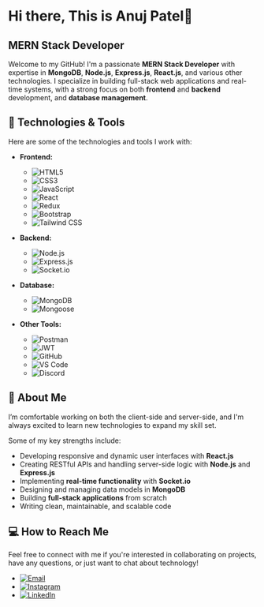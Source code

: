 # Hi there, This is Anuj Patel👋

## MERN Stack Developer

Welcome to my GitHub! I'm a passionate **MERN Stack Developer** with expertise in **MongoDB**, **Node.js**, **Express.js**, **React.js**, and various other technologies. I specialize in building full-stack web applications and real-time systems, with a strong focus on both **frontend** and **backend** development, and **database management**.

## 🔧 Technologies & Tools

Here are some of the technologies and tools I work with:

- **Frontend:**
  
  - ![HTML5](https://img.shields.io/badge/HTML5-E34F26?style=for-the-badge&logo=html5&logoColor=white)
  - ![CSS3](https://img.shields.io/badge/CSS3-1572B6?style=for-the-badge&logo=css3&logoColor=white)
  - ![JavaScript](https://img.shields.io/badge/JavaScript-F7DF1E?style=for-the-badge&logo=javascript&logoColor=black)
  - ![React](https://img.shields.io/badge/React.js-61DAFB?style=for-the-badge&logo=react&logoColor=white)
  - ![Redux](https://img.shields.io/badge/Redux-764ABC?style=for-the-badge&logo=redux&logoColor=white)
  - ![Bootstrap](https://img.shields.io/badge/Bootstrap-563D7C?style=for-the-badge&logo=bootstrap&logoColor=white)
  - ![Tailwind CSS](https://img.shields.io/badge/Tailwind%20CSS-06B6D4?style=for-the-badge&logo=tailwindcss&logoColor=white)

- **Backend:**
  - ![Node.js](https://img.shields.io/badge/Node.js-339933?style=for-the-badge&logo=node.js&logoColor=white)
  - ![Express.js](https://img.shields.io/badge/Express.js-000000?style=for-the-badge&logo=express&logoColor=white)
  - ![Socket.io](https://img.shields.io/badge/Socket.io-010002?style=for-the-badge&logo=socket.io&logoColor=white)

- **Database:**
  - ![MongoDB](https://img.shields.io/badge/MongoDB-47A248?style=for-the-badge&logo=mongodb&logoColor=white)
  - ![Mongoose](https://img.shields.io/badge/Mongoose-880000?style=for-the-badge&logo=mongoose&logoColor=white)
  
- **Other Tools:**
  - ![Postman](https://img.shields.io/badge/Postman-FF6C37?style=for-the-badge&logo=postman&logoColor=white)
  - ![JWT](https://img.shields.io/badge/JWT-000000?style=for-the-badge&logo=json-web-tokens&logoColor=white)
  - ![GitHub](https://img.shields.io/badge/GitHub-181717?style=for-the-badge&logo=github&logoColor=white)
  - ![VS Code](https://img.shields.io/badge/VS%20Code-007ACC?style=for-the-badge&logo=visualstudiocode&logoColor=white)
  - ![Discord](https://img.shields.io/badge/Discord-7289DA?style=for-the-badge&logo=discord&logoColor=white)

## 🌱 About Me

I’m comfortable working on both the client-side and server-side, and I'm always excited to learn new technologies to expand my skill set.

Some of my key strengths include:

- Developing responsive and dynamic user interfaces with **React.js**
- Creating RESTful APIs and handling server-side logic with **Node.js** and **Express.js**
- Implementing **real-time functionality** with **Socket.io**
- Designing and managing data models in **MongoDB**
- Building **full-stack applications** from scratch
- Writing clean, maintainable, and scalable code

## 💻 How to Reach Me

Feel free to connect with me if you're interested in collaborating on projects, have any questions, or just want to chat about technology!

- [![Email](https://img.shields.io/badge/Email-0077B5?style=for-the-badge&logo=gmail&logoColor=white)](mailto:patel.anujp1406@gmail.com)
- [![Instagram](https://img.shields.io/badge/Instagram-E4405F?style=for-the-badge&logo=instagram&logoColor=white)](https://www.instagram.com/_anuj.14?igsh=MTBlN2N0OTV1Zjd2dg==)
- [![LinkedIn](https://img.shields.io/badge/LinkedIn-0077B5?style=for-the-badge&logo=linkedin&logoColor=white)](https://www.linkedin.com/in/anuj-patel-164a00352?utm_source=share&utm_campaign=share_via&utm_content=profile&utm_medium=android_app)
